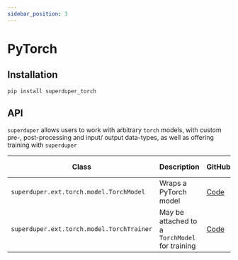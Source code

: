 ```yaml
---
sidebar_position: 3
---
```


# PyTorch

## Installation

```bash
pip install superduper_torch
```

## API

`superduper` allows users to work with arbitrary `torch` models, with custom pre-, post-processing and input/ output data-types,
as well as offering training with `superduper`


| Class | Description | GitHub | API-docs |
| --- | --- | --- | --- |
| `superduper.ext.torch.model.TorchModel` | Wraps a PyTorch model | [Code](https://github.com/superduper/superduper/blob/main/superduper/ext/torch/model.py) | [Docs](/docs/api/ext/torch/model#torchmodel-1) |
| `superduper.ext.torch.model.TorchTrainer` | May be attached to a `TorchModel` for training | [Code](https://github.com/superduper/superduper/blob/main/superduper/ext/torch/training.py) | [Docs](/docs/api/ext/torch/training#torchtrainer)